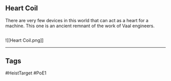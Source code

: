 ## Heart Coil
There are very few devices in this world that can act as a heart for a
machine. This one is an ancient remnant of the work of Vaal engineers.
## 
![[Heart Coil.png]]

---
## Tags
#HeistTarget
#PoE1 